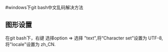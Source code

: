 #windows下git bash中文乱码解决方法

## 图形设置
在git bash下，右键 选择option => 选择 "text",将“Character set”设置为  UTF-8,将"locale"设置为 zh_CN.

